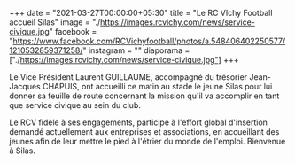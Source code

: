 +++
date = "2021-03-27T00:00:00+05:30"
title = "Le RC VIchy Football accueil Silas"
image = "./https://images.rcvichy.com/news/service-civique.jpg"
facebook = "https://www.facebook.com/RCVichyfootball/photos/a.548406402250577/1210532859371258/"
instagram = ""
diaporama = ["./https://images.rcvichy.com/news/service-civique.jpg"]
+++

Le Vice Président Laurent GUILLAUME, accompagné du trésorier Jean-Jacques CHAPUIS, ont accueilli ce matin au stade le jeune Silas pour lui donner sa feuille de route concernant la mission qu'il va accomplir en tant que service civique au sein du club.  

Le RCV fidèle à ses engagements, participe à l'effort global d'insertion demandé actuellement aux entreprises et associations, en accueillant des jeunes afin de leur mettre le pied à l'étrier du monde de l'emploi. Bienvenue à Silas.

